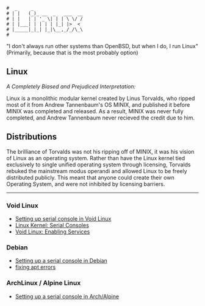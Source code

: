 ```text
#  _     _
# | |   (_)_ __  _   ___  __
# | |   | | '_ \| | | \ \/ /
# | |___| | | | | |_| |>  <
# |_____|_|_| |_|\__,_/_/\_\
#
```

"I don't always run other systems than OpenBSD, but when I do, I run Linux"
(Primarily, because that is the most probably option)

## Linux

*A Completely Biased and Prejudiced Interpretation:*

Linux is a monolithic modular kernel created by Linus Torvalds, who ripped most of it from Andrew
Tannenbaum's OS MINIX, and published it before MINIX was completed and released. As a result, MINIX was never fully
completed, and Andrew Tannenbaum never recieved the credit due to him.

## Distributions

The brilliance of Torvalds was not his ripping off of MINIX, it was his vision of Linux as an operating
system. Rather than have the Linux kernel tied exclusively to single unified operating system through
licensing, Torvalds rebuked the mainstream modus operandi and allowed Linux to be freely distributed publicly. This
meant that anyone could create their own Operating System, and were not inhibited by licensing barriers.

-----

### Void Linux

* [Setting up serial console in Void Linux](https://battlepenguin.com/tech/installing-void-linux-with-a-serial-terminal/)
* [Linux Kernel: Serial Consoles](https://www.kernel.org/doc/html/latest/admin-guide/serial-console.html?highlight=serial+console)
* [Void Linux: Enabling Services](https://docs.voidlinux.org/config/services/index.html#enabling-services)

### Debian

* [Setting up a serial console in Debian](https://www.howtoforge.com/setting_up_a_serial_console)
* [fixing apt errors](fix_apt)

### ArchLinux / Alpine Linux

* [Setting up a serial console in Arch/Alpine](https://www.howtoforge.com/setting_up_a_serial_console)
